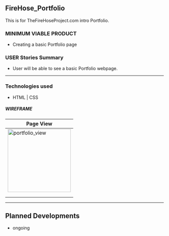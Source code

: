 ## FireHose_Portfolio

This is for TheFireHoseProject.com intro Portfolio.

### MINIMUM VIABLE PRODUCT
- Creating a basic Portfolio page

### USER Stories Summary

- User will be able to see a basic Portfolio webpage.

----
### Technologies used

* HTML | CSS

##### WIREFRAME
| Page View                                                               |
|-------------------------------------------------------------------------|
|<img width="200" alt="portfolio_view" src="https://tinyurl.com/n4gtql8"> |
|                                                                         |
|                                                                         |

----

## Planned Developments
- ongoing
